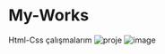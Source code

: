 # My-Works
Html-Css çalışmalarım
![proje](https://github.com/yusuffkaradass/My-Works/assets/145595125/904b0fad-f7e8-4d32-95ec-40788e799cc1)
![image](https://github.com/yusuffkaradass/My-Works/assets/145595125/9c056b2e-dc36-4aa9-a1ab-427db42333a4)
